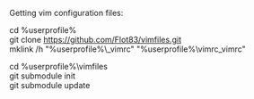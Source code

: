  Getting vim configuration files:

cd %userprofile%  
git clone https://github.com/Flot83/vimfiles.git  
mklink /h "%userprofile%\\_vimrc" "%userprofile%\vimrc\_vimrc"  

cd %userprofile%\vimfiles  
git submodule init  
git submodule update  

